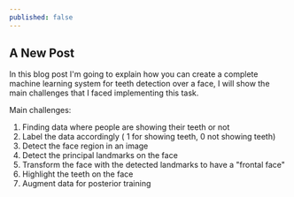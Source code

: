 ```yaml
---
published: false
---
```

## A New Post

In this blog post I'm going to explain how you can create a complete machine learning system for teeth detection over a face, I will show the main challenges that I faced implementing this task.

Main challenges:
1. Finding data where people are showing their teeth or not
2. Label the data accordingly ( 1 for showing teeth, 0 not showing teeth)
3. Detect the face region in an image
4. Detect the principal landmarks on the face
5. Transform the face with the detected landmarks to have a "frontal face"
6. Highlight the teeth on the face
3. Augment data for posterior training

